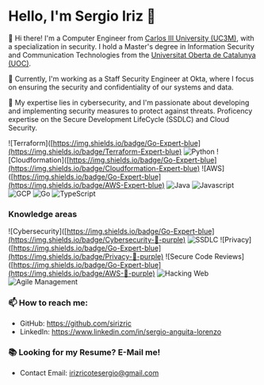 # Hello, I'm Sergio Iriz 👋

👋 Hi there! I'm a Computer Engineer from [Carlos III University (UC3M)](https://www.uc3m.es/Home), with a specialization in security. I hold a Master's degree in Information Security and Communication Technologies from the [Universitat Oberta de Catalunya (UOC)](https://www.uoc.edu/es/estudios?utm_medium=cpc&utm_source=googlesearch&utm_campaign=cap_nd_es&utm_term=uoc&gad_source=1&gclid=EAIaIQobChMI2ubAyKmjhgMVbJJQBh0vJgDfEAAYASAAEgKjlPD_BwE).

💼 Currently, I'm working as a Staff Security Engineer at Okta, where I focus on ensuring the security and confidentiality of our systems and data.

🔐 My expertise lies in cybersecurity, and I'm passionate about developing and implementing security measures to protect against threats. Proficency expertise on the Secure Development LifeCycle (SSDLC) and Cloud Security.

![Terraform]([https://img.shields.io/badge/Go-Expert-blue](https://img.shields.io/badge/Terraform-Expert-blue)
![Python](https://img.shields.io/badge/Python-Expert-blue)
![Cloudformation]([https://img.shields.io/badge/Go-Expert-blue](https://img.shields.io/badge/Cloudformation-Expert-blue)
![AWS]([https://img.shields.io/badge/Go-Expert-blue](https://img.shields.io/badge/AWS-Expert-blue)
![Java](https://img.shields.io/badge/Java-Intermediate-green)
![Javascript](https://img.shields.io/badge/Javascript-Intermediate-green)
![GCP](https://img.shields.io/badge/GCP-Intermediate-green)
![Go](https://img.shields.io/badge/Go-Beginner-yellow)
![TypeScript](https://img.shields.io/badge/Ts-Beginner-yellow)


### Knowledge areas

![Cybersecurity]([https://img.shields.io/badge/Go-Expert-blue](https://img.shields.io/badge/Cybersecurity-💼-purple)
![SSDLC](https://img.shields.io/badge/SSDLC-💼-purple)
![Privacy]([https://img.shields.io/badge/Go-Expert-blue](https://img.shields.io/badge/Privacy-💼-purple)
![Secure Code Reviews]([https://img.shields.io/badge/Go-Expert-blue](https://img.shields.io/badge/AWS-💼-purple)
![Hacking Web](https://img.shields.io/badge/HackingWeb-💼-purple)
![Agile Management](https://img.shields.io/badge/AgileManagement-💼-purple)

### 📫 How to reach me:

- GitHub: https://github.com/sirizric
- LinkedIn: https://www.linkedin.com/in/sergio-anguita-lorenzo

### 📚 Looking for my Resume? E-Mail me!

- Contact Email: irizricotesergio@gmail.com
